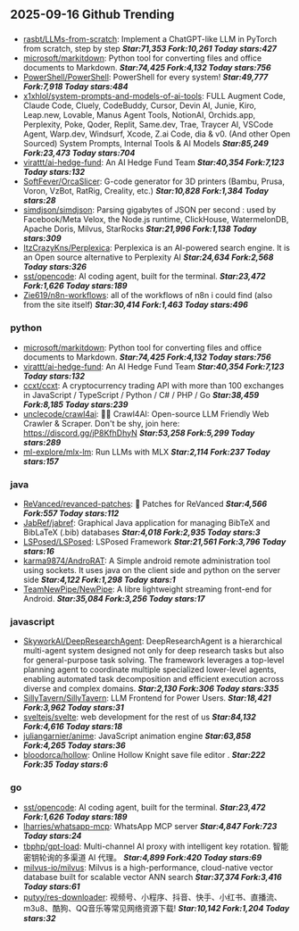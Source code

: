 ## 2025-09-16 Github Trending

### 
* [rasbt/LLMs-from-scratch](https://github.com/rasbt/LLMs-from-scratch): Implement a ChatGPT-like LLM in PyTorch from scratch, step by step ***Star:71,353 Fork:10,261 Today stars:427***
* [microsoft/markitdown](https://github.com/microsoft/markitdown): Python tool for converting files and office documents to Markdown. ***Star:74,425 Fork:4,132 Today stars:756***
* [PowerShell/PowerShell](https://github.com/PowerShell/PowerShell): PowerShell for every system! ***Star:49,777 Fork:7,918 Today stars:484***
* [x1xhlol/system-prompts-and-models-of-ai-tools](https://github.com/x1xhlol/system-prompts-and-models-of-ai-tools): FULL Augment Code, Claude Code, Cluely, CodeBuddy, Cursor, Devin AI, Junie, Kiro, Leap.new, Lovable, Manus Agent Tools, NotionAI, Orchids.app, Perplexity, Poke, Qoder, Replit, Same.dev, Trae, Traycer AI, VSCode Agent, Warp.dev, Windsurf, Xcode, Z.ai Code, dia & v0. (And other Open Sourced) System Prompts, Internal Tools & AI Models ***Star:85,249 Fork:23,473 Today stars:704***
* [virattt/ai-hedge-fund](https://github.com/virattt/ai-hedge-fund): An AI Hedge Fund Team ***Star:40,354 Fork:7,123 Today stars:132***
* [SoftFever/OrcaSlicer](https://github.com/SoftFever/OrcaSlicer): G-code generator for 3D printers (Bambu, Prusa, Voron, VzBot, RatRig, Creality, etc.) ***Star:10,828 Fork:1,384 Today stars:28***
* [simdjson/simdjson](https://github.com/simdjson/simdjson): Parsing gigabytes of JSON per second : used by Facebook/Meta Velox, the Node.js runtime, ClickHouse, WatermelonDB, Apache Doris, Milvus, StarRocks ***Star:21,996 Fork:1,138 Today stars:309***
* [ItzCrazyKns/Perplexica](https://github.com/ItzCrazyKns/Perplexica): Perplexica is an AI-powered search engine. It is an Open source alternative to Perplexity AI ***Star:24,634 Fork:2,568 Today stars:326***
* [sst/opencode](https://github.com/sst/opencode): AI coding agent, built for the terminal. ***Star:23,472 Fork:1,626 Today stars:189***
* [Zie619/n8n-workflows](https://github.com/Zie619/n8n-workflows): all of the workflows of n8n i could find (also from the site itself) ***Star:30,414 Fork:1,463 Today stars:496***

### python
* [microsoft/markitdown](https://github.com/microsoft/markitdown): Python tool for converting files and office documents to Markdown. ***Star:74,425 Fork:4,132 Today stars:756***
* [virattt/ai-hedge-fund](https://github.com/virattt/ai-hedge-fund): An AI Hedge Fund Team ***Star:40,354 Fork:7,123 Today stars:132***
* [ccxt/ccxt](https://github.com/ccxt/ccxt): A cryptocurrency trading API with more than 100 exchanges in JavaScript / TypeScript / Python / C# / PHP / Go ***Star:38,459 Fork:8,185 Today stars:239***
* [unclecode/crawl4ai](https://github.com/unclecode/crawl4ai): 🚀🤖 Crawl4AI: Open-source LLM Friendly Web Crawler & Scraper. Don't be shy, join here: https://discord.gg/jP8KfhDhyN ***Star:53,258 Fork:5,299 Today stars:289***
* [ml-explore/mlx-lm](https://github.com/ml-explore/mlx-lm): Run LLMs with MLX ***Star:2,114 Fork:237 Today stars:157***

### java
* [ReVanced/revanced-patches](https://github.com/ReVanced/revanced-patches): 🧩 Patches for ReVanced ***Star:4,566 Fork:557 Today stars:112***
* [JabRef/jabref](https://github.com/JabRef/jabref): Graphical Java application for managing BibTeX and BibLaTeX (.bib) databases ***Star:4,018 Fork:2,935 Today stars:3***
* [LSPosed/LSPosed](https://github.com/LSPosed/LSPosed): LSPosed Framework ***Star:21,561 Fork:3,796 Today stars:16***
* [karma9874/AndroRAT](https://github.com/karma9874/AndroRAT): A Simple android remote administration tool using sockets. It uses java on the client side and python on the server side ***Star:4,122 Fork:1,298 Today stars:1***
* [TeamNewPipe/NewPipe](https://github.com/TeamNewPipe/NewPipe): A libre lightweight streaming front-end for Android. ***Star:35,084 Fork:3,256 Today stars:17***

### javascript
* [SkyworkAI/DeepResearchAgent](https://github.com/SkyworkAI/DeepResearchAgent): DeepResearchAgent is a hierarchical multi-agent system designed not only for deep research tasks but also for general-purpose task solving. The framework leverages a top-level planning agent to coordinate multiple specialized lower-level agents, enabling automated task decomposition and efficient execution across diverse and complex domains. ***Star:2,130 Fork:306 Today stars:335***
* [SillyTavern/SillyTavern](https://github.com/SillyTavern/SillyTavern): LLM Frontend for Power Users. ***Star:18,421 Fork:3,962 Today stars:31***
* [sveltejs/svelte](https://github.com/sveltejs/svelte): web development for the rest of us ***Star:84,132 Fork:4,616 Today stars:18***
* [juliangarnier/anime](https://github.com/juliangarnier/anime): JavaScript animation engine ***Star:63,858 Fork:4,265 Today stars:36***
* [bloodorca/hollow](https://github.com/bloodorca/hollow): Online Hollow Knight save file editor . ***Star:222 Fork:35 Today stars:6***

### go
* [sst/opencode](https://github.com/sst/opencode): AI coding agent, built for the terminal. ***Star:23,472 Fork:1,626 Today stars:189***
* [lharries/whatsapp-mcp](https://github.com/lharries/whatsapp-mcp): WhatsApp MCP server ***Star:4,847 Fork:723 Today stars:24***
* [tbphp/gpt-load](https://github.com/tbphp/gpt-load): Multi-channel AI proxy with intelligent key rotation. 智能密钥轮询的多渠道 AI 代理。 ***Star:4,899 Fork:420 Today stars:69***
* [milvus-io/milvus](https://github.com/milvus-io/milvus): Milvus is a high-performance, cloud-native vector database built for scalable vector ANN search ***Star:37,374 Fork:3,416 Today stars:61***
* [putyy/res-downloader](https://github.com/putyy/res-downloader): 视频号、小程序、抖音、快手、小红书、直播流、m3u8、酷狗、QQ音乐等常见网络资源下载! ***Star:10,142 Fork:1,204 Today stars:32***
